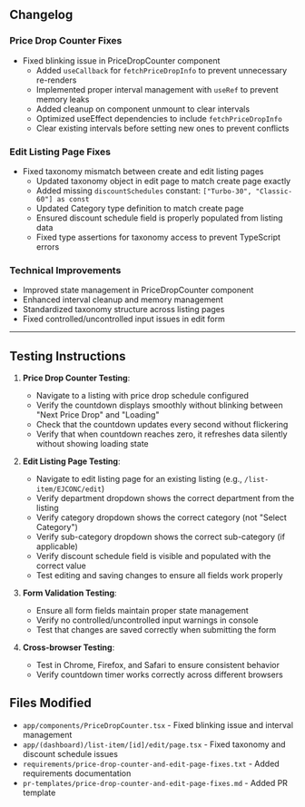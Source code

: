 ## Changelog

### Price Drop Counter Fixes
- Fixed blinking issue in PriceDropCounter component
  - Added `useCallback` for `fetchPriceDropInfo` to prevent unnecessary re-renders
  - Implemented proper interval management with `useRef` to prevent memory leaks
  - Added cleanup on component unmount to clear intervals
  - Optimized useEffect dependencies to include `fetchPriceDropInfo`
  - Clear existing intervals before setting new ones to prevent conflicts

### Edit Listing Page Fixes
- Fixed taxonomy mismatch between create and edit listing pages
  - Updated taxonomy object in edit page to match create page exactly
  - Added missing `discountSchedules` constant: `["Turbo-30", "Classic-60"] as const`
  - Updated Category type definition to match create page
  - Ensured discount schedule field is properly populated from listing data
  - Fixed type assertions for taxonomy access to prevent TypeScript errors

### Technical Improvements
- Improved state management in PriceDropCounter component
- Enhanced interval cleanup and memory management
- Standardized taxonomy structure across listing pages
- Fixed controlled/uncontrolled input issues in edit form

---

## Testing Instructions

1. **Price Drop Counter Testing**:
   - Navigate to a listing with price drop schedule configured
   - Verify the countdown displays smoothly without blinking between "Next Price Drop" and "Loading"
   - Check that the countdown updates every second without flickering
   - Verify that when countdown reaches zero, it refreshes data silently without showing loading state

2. **Edit Listing Page Testing**:
   - Navigate to edit listing page for an existing listing (e.g., `/list-item/EJCONC/edit`)
   - Verify department dropdown shows the correct department from the listing
   - Verify category dropdown shows the correct category (not "Select Category")
   - Verify sub-category dropdown shows the correct sub-category (if applicable)
   - Verify discount schedule field is visible and populated with the correct value
   - Test editing and saving changes to ensure all fields work properly

3. **Form Validation Testing**:
   - Ensure all form fields maintain proper state management
   - Verify no controlled/uncontrolled input warnings in console
   - Test that changes are saved correctly when submitting the form

4. **Cross-browser Testing**:
   - Test in Chrome, Firefox, and Safari to ensure consistent behavior
   - Verify countdown timer works correctly across different browsers

## Files Modified
- `app/components/PriceDropCounter.tsx` - Fixed blinking issue and interval management
- `app/(dashboard)/list-item/[id]/edit/page.tsx` - Fixed taxonomy and discount schedule issues
- `requirements/price-drop-counter-and-edit-page-fixes.txt` - Added requirements documentation
- `pr-templates/price-drop-counter-and-edit-page-fixes.md` - Added PR template 